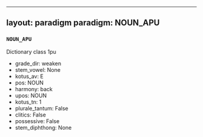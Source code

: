 
---
layout: paradigm
paradigm: NOUN_APU
---
### ` NOUN_APU `

Dictionary class 1pu
* grade_dir: weaken
* stem_vowel: None
* kotus_av: E
* pos: NOUN
* harmony: back
* upos: NOUN
* kotus_tn: 1
* plurale_tantum: False
* clitics: False
* possessive: False
* stem_diphthong: None
